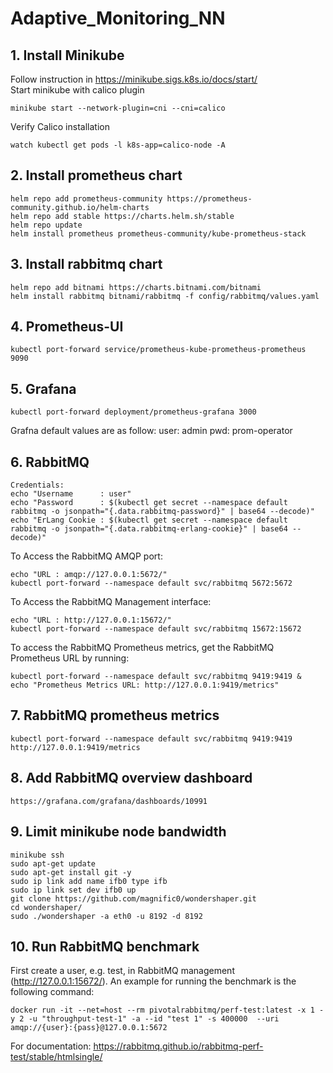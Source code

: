 # Adaptive_Monitoring_NN

## 1. Install Minikube
 
Follow instruction in https://minikube.sigs.k8s.io/docs/start/
<br />Start minikube with calico plugin

    minikube start --network-plugin=cni --cni=calico
Verify Calico installation

    watch kubectl get pods -l k8s-app=calico-node -A
## 2. Install prometheus chart

    helm repo add prometheus-community https://prometheus-community.github.io/helm-charts
    helm repo add stable https://charts.helm.sh/stable
    helm repo update
    helm install prometheus prometheus-community/kube-prometheus-stack 


## 3. Install rabbitmq chart
    helm repo add bitnami https://charts.bitnami.com/bitnami
    helm install rabbitmq bitnami/rabbitmq -f config/rabbitmq/values.yaml


## 4. Prometheus-UI
	kubectl port-forward service/prometheus-kube-prometheus-prometheus 9090
 

## 5. Grafana

    kubectl port-forward deployment/prometheus-grafana 3000

Grafna default values are as follow:
user: admin
pwd: prom-operator

## 6. RabbitMQ 

    Credentials:
    echo "Username      : user"
    echo "Password      : $(kubectl get secret --namespace default rabbitmq -o jsonpath="{.data.rabbitmq-password}" | base64 --decode)"
    echo "ErLang Cookie : $(kubectl get secret --namespace default rabbitmq -o jsonpath="{.data.rabbitmq-erlang-cookie}" | base64 --decode)"
    
To Access the RabbitMQ AMQP port:

    echo "URL : amqp://127.0.0.1:5672/"
    kubectl port-forward --namespace default svc/rabbitmq 5672:5672

To Access the RabbitMQ Management interface:

    echo "URL : http://127.0.0.1:15672/"
    kubectl port-forward --namespace default svc/rabbitmq 15672:15672

To access the RabbitMQ Prometheus metrics, get the RabbitMQ Prometheus URL by running:

    kubectl port-forward --namespace default svc/rabbitmq 9419:9419 &
    echo "Prometheus Metrics URL: http://127.0.0.1:9419/metrics"

## 7. RabbitMQ prometheus metrics
    
    kubectl port-forward --namespace default svc/rabbitmq 9419:9419
    http://127.0.0.1:9419/metrics

## 8. Add RabbitMQ overview dashboard

    https://grafana.com/grafana/dashboards/10991

## 9. Limit minikube node bandwidth

    minikube ssh
    sudo apt-get update
    sudo apt-get install git -y
    sudo ip link add name ifb0 type ifb
    sudo ip link set dev ifb0 up
    git clone https://github.com/magnific0/wondershaper.git
    cd wondershaper/
    sudo ./wondershaper -a eth0 -u 8192 -d 8192

## 10. Run RabbitMQ benchmark

First create a user, e.g. test, in RabbitMQ management (http://127.0.0.1:15672/). 
An example for running the benchmark is the following command:

    docker run -it --net=host --rm pivotalrabbitmq/perf-test:latest -x 1 -y 2 -u "throughput-test-1" -a --id "test 1" -s 400000  --uri amqp://{user}:{pass}@127.0.0.1:5672

For documentation: https://rabbitmq.github.io/rabbitmq-perf-test/stable/htmlsingle/
